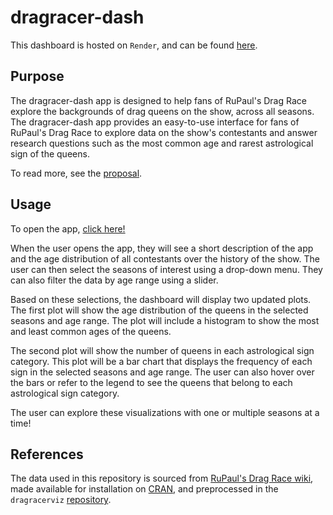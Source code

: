 # dragracer-dash

This dashboard is hosted on `Render`, and can be found [here](https://dragracer-dashboard.onrender.com/).

## Purpose

The dragracer-dash app is designed to help fans of RuPaul's Drag Race explore the backgrounds of drag queens on the show, across all seasons. The dragracer-dash app provides an easy-to-use interface for fans of RuPaul's Drag Race to explore data on the show's contestants and answer research questions such as the most common age and rarest astrological sign of the queens.

To read more, see the [proposal](https://github.com/marianagyby/dragracer-dash/blob/main/reports/proposal.md).

## Usage

To open the app, [click here!](https://dragracer-dashboard.onrender.com/)

When the user opens the app, they will see a short description of the app and the age distribution of all contestants over the history of the show. The user can then select the seasons of interest using a drop-down menu. They can also filter the data by age range using a slider.

Based on these selections, the dashboard will display two updated plots. The first plot will show the age distribution of the queens in the selected seasons and age range. The plot will include a histogram to show the most and least common ages of the queens.

The second plot will show the number of queens in each astrological sign category. This plot will be a bar chart that displays the frequency of each sign in the selected seasons and age range. The user can also hover over the bars or refer to the legend to see the queens that belong to each astrological sign category.

The user can explore these visualizations with one or multiple seasons at a time!

## References

The data used in this repository is sourced from [RuPaul's Drag Race wiki](https://rupaulsdragrace.fandom.com/wiki/RuPaul%27s_Drag_Race_Wiki), made available for installation on [CRAN](https://cran.r-project.org/web/packages/dragracer/readme/README.html), and preprocessed in the `dragracerviz` [repository](https://github.com/UBC-MDS/dragracerviz/tree/main/data).
